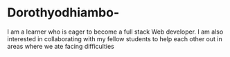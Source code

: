 # Dorothyodhiambo-
I am a learner who is eager to become a full stack Web developer. I am also interested in collaborating with my fellow students to help each other out in areas where we ate facing difficulties  
